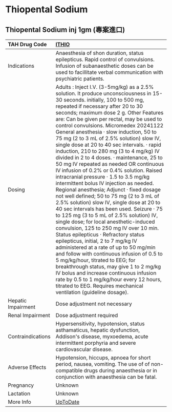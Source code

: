 # Thiopental Sodium

## Thiopental Sodium inj 1gm (專案進口)

| TAH Drug Code      | [ITHIO](https://www.tahsda.org.tw/drugs/hissearch.php?drug_code=ITHIO)                                                                                                                                                                                                                                                                                                                                                                                                                                                                                                                                                                                                                                                                                                                                                                                                                                                                                                                                                                                                                                                                                                                                                                                                                                                                                                                                                                   |
|:-------------------|:-----------------------------------------------------------------------------------------------------------------------------------------------------------------------------------------------------------------------------------------------------------------------------------------------------------------------------------------------------------------------------------------------------------------------------------------------------------------------------------------------------------------------------------------------------------------------------------------------------------------------------------------------------------------------------------------------------------------------------------------------------------------------------------------------------------------------------------------------------------------------------------------------------------------------------------------------------------------------------------------------------------------------------------------------------------------------------------------------------------------------------------------------------------------------------------------------------------------------------------------------------------------------------------------------------------------------------------------------------------------------------------------------------------------------------------------|
| Indications        | Anaesthesia of shon duration, status epilepticus. Rapid control of convulsions. Infusion of subanaesthetic doses can be used to facillitate verbal communication with psychiatric patients.                                                                                                                                                                                                                                                                                                                                                                                                                                                                                                                                                                                                                                                                                                                                                                                                                                                                                                                                                                                                                                                                                                                                                                                                                                              |
| Dosing             | Adults : Inject I.V. (3-5mg/kg) as a 2.5% solution. It produce unconsciousness in 15-30 seconds. initially, 100 to 500 mg, repeated if necessary after 20 to 30 seconds; maximum dose 2 g. Other Features are: Can be given per rectal, may be used to control convulsions. Micromedex 20241122 General anesthesia ‧ slow induction, 50 to 75 mg (2 to 3 mL of 2.5% solution) slow IV, single dose at 20 to 40 sec intervals. ‧ rapid induction, 210 to 280 mg (3 to 4 mg/kg) IV divided in 2 to 4 doses. ‧ maintenance, 25 to 50 mg IV repeated as needed OR continuous IV infusion of 0.2% or 0.4% solution. Raised intracranial pressure ‧ 1.5 to 3.5 mg/kg intermittent bolus IV injection as needed. Regional anesthesia; Adjunct ‧ fixed dosage not well defined; 50 to 75 mg (2 to 3 mL of 2.5% solution) slow IV, single dose at 20 to 40 sec intervals has been used. Seizure ‧ 75 to 125 mg (3 to 5 mL of 2.5% solution) IV, single dose; for local anesthetic-induced convulsion, 125 to 250 mg IV over 10 min. Status epilepticus ‧ Refractory status epilepticus, initial, 2 to 7 mg/kg IV administered at a rate of up to 50 mg/min and follow with continuous infusion of 0.5 to 5 mg/kg/hour, titrated to EEG; for breakthrough status, may give 1 to 2 mg/kg IV bolus and increase continuous infusion rate by 0.5 to 1 mg/kg/hour every 12 hours, titrated to EEG. Requires mechanical ventilation (guideline dosage). |
| Hepatic Impairment | Dose adjustment not necessary                                                                                                                                                                                                                                                                                                                                                                                                                                                                                                                                                                                                                                                                                                                                                                                                                                                                                                                                                                                                                                                                                                                                                                                                                                                                                                                                                                                                            |
| Renal Impairment   | Dose adjustment required                                                                                                                                                                                                                                                                                                                                                                                                                                                                                                                                                                                                                                                                                                                                                                                                                                                                                                                                                                                                                                                                                                                                                                                                                                                                                                                                                                                                                 |
| Contraindications  | Hypersensitivity, hypotension, status asthamaticus, hepatic dysfunction, Addison's disease, myxoedema, acute intermittent porphyria and severe cardiovascular disease.                                                                                                                                                                                                                                                                                                                                                                                                                                                                                                                                                                                                                                                                                                                                                                                                                                                                                                                                                                                                                                                                                                                                                                                                                                                                   |
| Adverse Effects    | Hypotension, hiccups, apnoea for short period, nausea, vomiting. The use of of non-compatible drugs during anaesthesia or in conjunction with anaesthesia can be fatal.                                                                                                                                                                                                                                                                                                                                                                                                                                                                                                                                                                                                                                                                                                                                                                                                                                                                                                                                                                                                                                                                                                                                                                                                                                                                  |
| Pregnancy          | Unknown                                                                                                                                                                                                                                                                                                                                                                                                                                                                                                                                                                                                                                                                                                                                                                                                                                                                                                                                                                                                                                                                                                                                                                                                                                                                                                                                                                                                                                  |
| Lactation          | Unknown                                                                                                                                                                                                                                                                                                                                                                                                                                                                                                                                                                                                                                                                                                                                                                                                                                                                                                                                                                                                                                                                                                                                                                                                                                                                                                                                                                                                                                  |
| More Info          | [UpToDate](https://www.uptodate.com/contents/thiopental-sodium-drug-information)                                                                                                                                                                                                                                                                                                                                                                                                                                                                                                                                                                                                                                                                                                                                                                                                                                                                                                                                                                                                                                                                                                                                                                                                                                                                                                                                                         |

